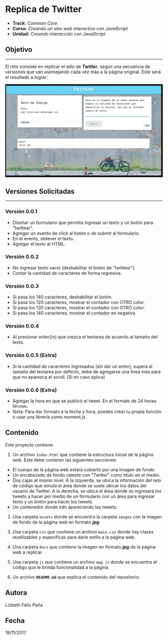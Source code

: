 # Replica de Twitter

* **Track:** _Common Core_
* **Curso:** _Creando un sitio web interactivo con JavaScript_
* **Unidad:** _Creando interacción con JavaScript_

## Objetivo
---
El reto consiste en replicar el sitio de **Twitter**, según una secuencia de versiones que van asemejando cada vez más a la página original. Este será el resultado
a lograr:

![Sin titulo](docs/twitter.JPG)

## Versiones Solicitadas
---
### Versión 0.0.1

* Diseñar un formulario que permita ingresar un texto y un botón para "twittear".
* Agregar un evento de click al botón o de submit al formulario.
* En el evento, obtener el texto.
* Agregar el texto al HTML.

### Versión 0.0.2

* No ingresar texto vacío (deshabilitar el botón de "twittear").
* Contar la cantidad de caracteres de forma regresiva.

### Versión 0.0.3

* Si pasa los 140 caracteres, deshabilitar el botón.
* Si pasa los 120 caracteres, mostrar el contador con OTRO color.
* Si pasa los 130 caracteres, mostrar el contador con OTRO color.
* Si pasa los 140 caracteres, mostrar el contador en negativo.

### Versión 0.0.4

* Al presionar enter(/n) que crezca el textarea de acuerdo al tamaño del texto.

### Versión 0.0.5 (Extra)

* Si la cantidad de caracteres ingresados (sin dar un enter), supera al tamaño del textarea por defecto, debe de agregarse una línea más para que no aparezca el scroll. (Si en caso aplica)

### Versión 0.0.6 (Extra)

* Agregar la hora en que se publicó el tweet. En el formato de 24 horas: hh:mm.
* Nota: Para dar formato a la fecha y hora, puedes crear tu propia función o usar una librería como moment.js.

## Contenido

Este proyecto contiene:

1. Un archivo `index.html` que contiene la estructura inicial de la página web. Este debe contener las siguientes secciones:

  * El cuerpo de la página web estará cubierto por una imagen de fondo.
  * Un encabezado de fondo celeste con "Twitter" como título en el medio.
  * Dos cajas al mismo nivel. A la izquierda, se ubica la información del reto de código que simula el área donde se suele ubicar los datos del usuario de Twitter. A la derecha, se ubica el área donde se ingresará los tweets a hacer por medio de un formulario con un área para ingresar texto y un botón para hacer los tweets.
  * Un contenedor donde irán apareciendo los tweets.

2. Una carpeta `assets` donde se encuentra la carpeta `images` con la imagen de fondo de la página web en formato ***jpg***.

3. Una carpeta `css` que contiene un archivo `main.css` donde hay clases reutilizables y específicas para darle estilo a la página web.

4. Una carpeta `docs` que contiene la imagen en formato ***jpg*** de la página web a replicar.

5. Una carpeta `js` que contiene un archivo `app.js` donde se encuentra el código que le brinda funcionalidad a la página.

6. Un archivo  **`README.md`** que explica el contenido del repositorio.

## Autora
Lizbeth Félix Peña

## Fecha
19/11/2017
